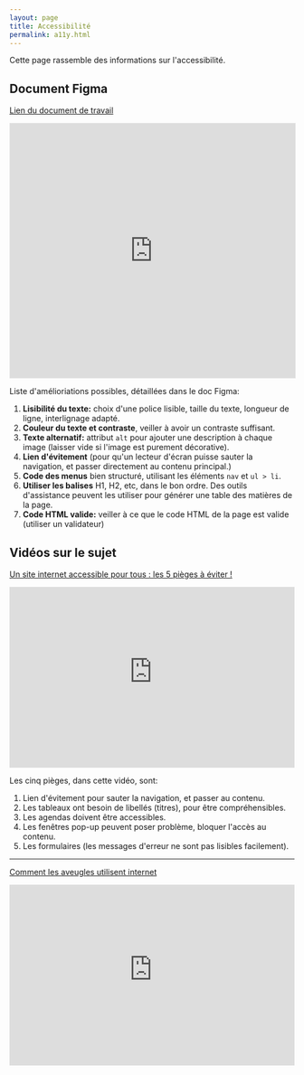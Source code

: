 ```yaml
---
layout: page
title: Accessibilité
permalink: a11y.html
---
```


Cette page rassemble des informations sur l'accessibilité.

## Document Figma

[Lien du document de travail](https://www.figma.com/file/Unr3Mwo5LTrsw7f3Hxl1CD/Qualit%C3%A9-Web-ID412?type=whiteboard&node-id=0%3A1&t=zpTsYMWuhzKYfSfN-1)

<iframe style="border: 1px solid rgba(0, 0, 0, 0.1);" width="100%" height="450" src="https://www.figma.com/embed?embed_host=share&url=https%3A%2F%2Fwww.figma.com%2Ffile%2FUnr3Mwo5LTrsw7f3Hxl1CD%2FQualit%25C3%25A9-Web-ID412%3Ftype%3Dwhiteboard%26node-id%3D0%253A1%26t%3DzpTsYMWuhzKYfSfN-1" allowfullscreen></iframe>

Liste d'amélioriations possibles, détaillées dans le doc Figma:

1. **Lisibilité du texte:** choix d'une police lisible, taille du texte, longueur de ligne, interlignage adapté.
2. **Couleur du texte et contraste**, veiller à avoir un contraste suffisant.
3. **Texte alternatif:** attribut `alt` pour ajouter une description à chaque image (laisser vide si l'image est purement décorative).
4. **Lien d'évitement** (pour qu'un lecteur d'écran puisse sauter la navigation, et passer directement au contenu principal.)
5. **Code des menus** bien structuré, utilisant les éléments `nav` et `ul > li`.
6. **Utiliser les balises** H1, H2, etc, dans le bon ordre. Des outils d'assistance peuvent les utiliser pour générer une table des matières de la page.
7. **Code HTML valide:** veiller à ce que le code HTML de la page est valide (utiliser un validateur)

## Vidéos sur le sujet

[Un site internet accessible pour tous : les 5 pièges à éviter !](https://www.youtube.com/watch?v=0tTNeV_WAn8)

<iframe width="100%" style="ratio:16/9; min-height:320px" src="https://www.youtube-nocookie.com/embed/0tTNeV_WAn8" title="YouTube video player" frameborder="0" allow="accelerometer; autoplay; clipboard-write; encrypted-media; gyroscope; picture-in-picture" allowfullscreen></iframe>

Les cinq pièges, dans cette vidéo, sont:

1. Lien d'évitement pour sauter la navigation, et passer au contenu.
2. Les tableaux ont besoin de libellés (titres), pour être compréhensibles.
3. Les agendas doivent être accessibles.
4. Les fenêtres pop-up peuvent poser problème, bloquer l'accès au contenu.
5. Les formulaires (les messages d'erreur ne sont pas lisibles facilement).

---

[Comment les aveugles utilisent internet](https://www.youtube.com/watch?v=DePdWynmd_Y)

<iframe width="100%" style="ratio:16/9; min-height:320px" src="https://www.youtube-nocookie.com/embed/DePdWynmd_Y" title="YouTube video player" frameborder="0" allow="accelerometer; autoplay; clipboard-write; encrypted-media; gyroscope; picture-in-picture" allowfullscreen></iframe>
